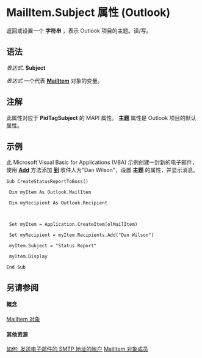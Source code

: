 
# MailItem.Subject 属性 (Outlook)

返回或设置一个 **字符串** ，表示 Outlook 项目的主题。读/写。


## 语法

 _表达式_. **Subject**

 _表达式_ 一个代表 **[MailItem](14197346-05d2-0250-fa4c-4a6b07daf25f.md)** 对象的变量。


## 注解

此属性对应于 **PidTagSubject** 的 MAPI 属性。 **主题** 属性是 Outlook 项目的默认属性。


## 示例

此 Microsoft Visual Basic for Applications (VBA) 示例创建一封新的电子邮件，使用 **[Add](7c285291-0f92-ca8d-1c7b-a71ace83ac84.md)** 方法添加 **[到](036dc0b7-1ac7-3884-8d3e-e2f2f1e66ff5.md)** 收件人为"Dan Wilson"，设置 **主题** 的属性，并显示消息。


```
Sub CreateStatusReportToBoss() 
 
 Dim myItem As Outlook.MailItem 
 
 Dim myRecipient As Outlook.Recipient 
 
 
 
 Set myItem = Application.CreateItem(olMailItem) 
 
 Set myRecipient = myItem.Recipients.Add("Dan Wilson") 
 
 myItem.Subject = "Status Report" 
 
 myItem.Display 
 
End Sub
```


## 另请参阅


#### 概念


[MailItem 对象](14197346-05d2-0250-fa4c-4a6b07daf25f.md)
#### 其他资源


[如何: 发送电子邮件的 SMTP 地址的帐户](http://msdn.microsoft.com/library/97406049-f63a-0c1d-9b3f-57bf48afc4be%28Office.15%29.aspx)
[MailItem 对象成员](1094d7df-ee80-a4b0-5a21-db2979506e6b.md)